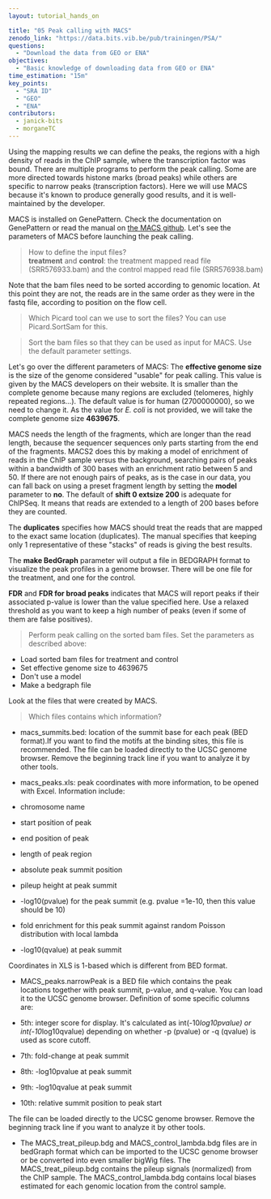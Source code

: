 ```yaml
---
layout: tutorial_hands_on

title: "05 Peak calling with MACS"
zenodo_link: "https://data.bits.vib.be/pub/trainingen/PSA/"
questions:
  - "Download the data from GEO or ENA"
objectives:
  - "Basic knowledge of downloading data from GEO or ENA"
time_estimation: "15m"
key_points:
  - "SRA ID"
  - "GEO"
  - "ENA"
contributors:
  - janick-bits
  - morganeTC
---
```


Using the mapping results we can define the peaks, the regions with a high density of reads in the ChIP sample, where the transcription factor was bound.
There are multiple programs to perform the peak calling. Some are more directed towards histone marks (broad peaks) while others are specific to narrow peaks (transcription factors). Here we will use MACS because it's known to produce generally good results, and it is well-maintained by the developer.

MACS is installed on GenePattern. Check the documentation on GenePattern or read the manual on [the MACS github](https://github.com/taoliu/MACS/). Let's see the parameters of MACS before launching the peak calling.

> How to define the input files?  
> **treatment** and **control**: the treatment mapped read file (SRR576933.bam) and the control mapped read file (SRR576938.bam)

Note that the bam files need to be sorted according to genomic location. At this point they are not, the reads are in the same order as they were in the fastq file, according to position on the flow cell.

> Which Picard tool can we use to sort the files? 
> You can use Picard.SortSam for this.

> Sort the bam files so that they can be used as input for MACS. 
> Use the default parameter settings.

Let's go over the different parameters of MACS: 
The **effective genome size** is the size of the genome considered "usable" for peak calling. This value is given by the MACS developers on their website. It is smaller than the complete genome because many regions are excluded (telomeres, highly repeated regions...). The default value is for human (2700000000), so we need to change it. As the value for <i>E. coli</i> is not provided, we will take the complete genome size **4639675**.

MACS needs the length of the fragments, which are longer than the read length, because the sequencer sequences only parts starting from the end of the fragments. MACS2 does this by making a model of enrichment of reads in the ChIP sample versus the background, searching pairs of peaks within a bandwidth of 300 bases with an enrichment ratio between 5 and 50. If there are not enough pairs of peaks, as is the case in our data, you can fall back on using a preset fragment length by setting the **model** parameter to **no**. The default of **shift 0 extsize 200** is adequate for ChIPSeq. It means that reads are extended to a length of 200 bases before they are counted.

The **duplicates** specifies how MACS should treat the reads that are mapped to the exact same location (duplicates). The manual specifies that keeping only 1 representative of these "stacks" of reads is giving the best results.

The **make BedGraph** parameter will output a file in BEDGRAPH format to visualize the peak profiles in a genome browser. There will be one file for the treatment, and one for the control.

**FDR** and **FDR for broad peaks** indicates that MACS will report peaks if their associated p-value is lower than the value specified here. Use a relaxed threshold as you want to keep a high number of peaks (even if some of them are false positives).

> Perform peak calling on the sorted bam files. 
> Set the parameters as described above: 

- Load sorted bam files for treatment and control
- Set effective genome size to 4639675
- Don't use a model
- Make a bedgraph file

Look at the files that were created by MACS.

> Which files contains which information?
> 
- macs_summits.bed: location of the summit base for each peak (BED format).If you want to find the motifs at the binding sites, this file is recommended. The file can be loaded directly to the UCSC genome browser. Remove the beginning track line if you want to analyze it by other tools.
- macs_peaks.xls: peak coordinates with more information, to be opened with Excel. Information include:

- chromosome name
- start position of peak
- end position of peak
- length of peak region
- absolute peak summit position
- pileup height at peak summit
- -log10(pvalue) for the peak summit (e.g. pvalue =1e-10, then this value should be 10)
- fold enrichment for this peak summit against random Poisson distribution with local lambda
- -log10(qvalue) at peak summit

Coordinates in XLS is 1-based which is different from BED format. 

- MACS_peaks.narrowPeak is a BED file which contains the peak locations together with peak summit, p-value, and q-value. You can load it to the UCSC genome browser. Definition of some specific columns are:

- 5th: integer score for display. It's calculated as int(-10*log10pvalue) or int(-10*log10qvalue) depending on whether -p (pvalue) or -q (qvalue) is used as score cutoff.
- 7th: fold-change at peak summit
- 8th: -log10pvalue at peak summit
- 9th: -log10qvalue at peak summit
- 10th: relative summit position to peak start

The file can be loaded directly to the UCSC genome browser. Remove the beginning track line if you want to analyze it by other tools.
- The MACS_treat_pileup.bdg and MACS_control_lambda.bdg files are in bedGraph format which can be imported to the UCSC genome browser or be converted into even smaller bigWig files. The MACS_treat_pileup.bdg contains the pileup signals (normalized) from the ChIP sample. The MACS_control_lambda.bdg contains local biases estimated for each genomic location from the control sample.
